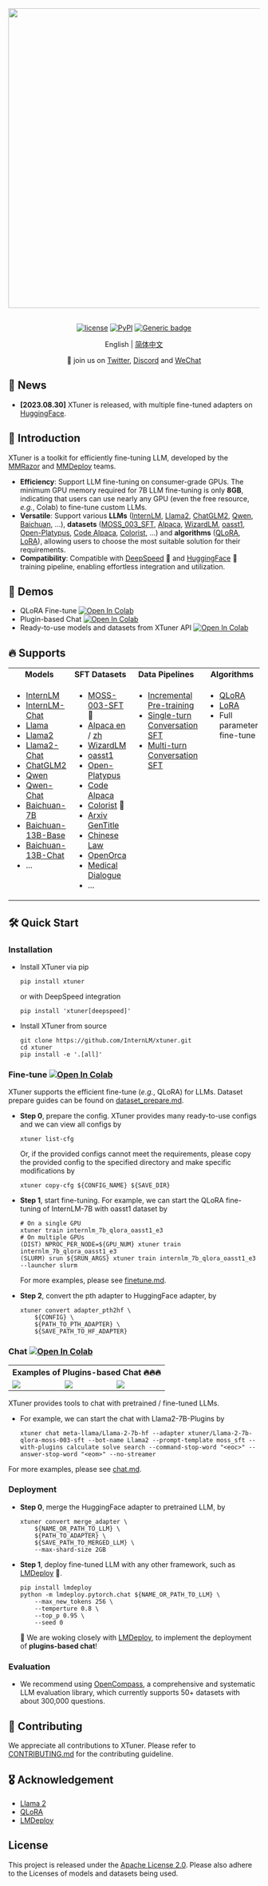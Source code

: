 <div align="center">
  <img src="https://github.com/InternLM/lmdeploy/assets/36994684/0cf8d00f-e86b-40ba-9b54-dc8f1bc6c8d8" width="600"/>
  <br /><br />

[![license](https://img.shields.io/github/license/InternLM/xtuner.svg)](https://github.com/InternLM/xtuner/blob/main/LICENSE)
[![PyPI](https://badge.fury.io/py/xtuner.svg)](https://pypi.org/project/xtuner/)
[![Generic badge](https://img.shields.io/badge/🤗%20Huggingface-xtuner-yellow.svg)](https://huggingface.co/xtuner)

English | [简体中文](README_zh-CN.md)

👋 join us on <a href="https://twitter.com/intern_lm" target="_blank">Twitter</a>, <a href="https://discord.gg/xa29JuW87d" target="_blank">Discord</a> and <a href="https://cdn.vansin.top/internlm/xtuner.jpg" target="_blank">WeChat</a>

</div>

## 🎉 News

- **\[2023.08.30\]** XTuner is released, with multiple fine-tuned adapters on [HuggingFace](https://huggingface.co/xtuner).

## 📖 Introduction

XTuner is a toolkit for efficiently fine-tuning LLM, developed by the [MMRazor](https://github.com/open-mmlab/mmrazor) and [MMDeploy](https://github.com/open-mmlab/mmdeploy) teams.

- **Efficiency**: Support LLM fine-tuning on consumer-grade GPUs. The minimum GPU memory required for 7B LLM fine-tuning is only **8GB**, indicating that users can use nearly any GPU (even the free resource, *e.g.*, Colab) to fine-tune custom LLMs.
- **Versatile**: Support various **LLMs** ([InternLM](https://github.com/InternLM/InternLM), [Llama2](https://github.com/facebookresearch/llama), [ChatGLM2](https://huggingface.co/THUDM/chatglm2-6b), [Qwen](https://github.com/QwenLM/Qwen-7B), [Baichuan](https://github.com/baichuan-inc), ...), **datasets** ([MOSS_003_SFT](https://huggingface.co/datasets/fnlp/moss-003-sft-data), [Alpaca](https://huggingface.co/datasets/tatsu-lab/alpaca), [WizardLM](https://huggingface.co/datasets/WizardLM/WizardLM_evol_instruct_V2_196k), [oasst1](https://huggingface.co/datasets/timdettmers/openassistant-guanaco), [Open-Platypus](https://huggingface.co/datasets/garage-bAInd/Open-Platypus), [Code Alpaca](https://huggingface.co/datasets/HuggingFaceH4/CodeAlpaca_20K), [Colorist](https://huggingface.co/datasets/burkelibbey/colors), ...) and **algorithms** ([QLoRA](http://arxiv.org/abs/2305.14314), [LoRA](http://arxiv.org/abs/2106.09685)), allowing users to choose the most suitable solution for their requirements.
- **Compatibility**: Compatible with [DeepSpeed](https://github.com/microsoft/DeepSpeed) 🚀 and [HuggingFace](https://huggingface.co) 🤗 training pipeline, enabling effortless integration and utilization.

## 🌟 Demos

- QLoRA Fine-tune [![Open In Colab](https://colab.research.google.com/assets/colab-badge.svg)](https://colab.research.google.com/drive/1QAEZVBfQ7LZURkMUtaq0b-5nEQII9G9Z?usp=sharing)
- Plugin-based Chat [![Open In Colab](https://colab.research.google.com/assets/colab-badge.svg)](https://colab.research.google.com/drive/144OuTVyT_GvFyDMtlSlTzcxYIfnRsklq?usp=sharing)
- Ready-to-use models and datasets from XTuner API [![Open In Colab](https://colab.research.google.com/assets/colab-badge.svg)](https://colab.research.google.com/drive/1eBI9yiOkX-t7P-0-t9vS8y1x5KmWrkoU?usp=sharing)

## 🔥 Supports

<table>
<tbody>
<tr align="center" valign="middle">
<td>
  <b>Models</b>
</td>
<td>
  <b>SFT Datasets</b>
</td>
<td>
  <b>Data Pipelines</b>
</td>
 <td>
  <b>Algorithms</b>
</td>
</tr>
<tr valign="top">
<td align="left" valign="top">
<ul>
  <li><a href="https://github.com/InternLM/InternLM">InternLM</a></li>
  <li><a href="https://github.com/InternLM/InternLM">InternLM-Chat</a></li>
  <li><a href="https://github.com/facebookresearch/llama">Llama</a></li>
  <li><a href="https://github.com/facebookresearch/llama">Llama2</a></li>
  <li><a href="https://github.com/facebookresearch/llama">Llama2-Chat</a></li>
  <li><a href="https://huggingface.co/THUDM/chatglm2-6b">ChatGLM2</a></li>
  <li><a href="https://github.com/QwenLM/Qwen-7B">Qwen</a></li>
  <li><a href="https://github.com/QwenLM/Qwen-7B">Qwen-Chat</a></li>
  <li><a href="https://github.com/baichuan-inc/Baichuan-7B">Baichuan-7B</a></li>
  <li><a href="https://github.com/baichuan-inc/Baichuan-13B">Baichuan-13B-Base</a></li>
  <li><a href="https://github.com/baichuan-inc/Baichuan-13B">Baichuan-13B-Chat</a></li>
  <li>...</li>
</ul>
</td>
<td>
<ul>
  <li><a href="https://huggingface.co/datasets/fnlp/moss-003-sft-data">MOSS-003-SFT</a> 🔧</li>
  <li><a href="https://huggingface.co/datasets/tatsu-lab/alpaca">Alpaca en</a> / <a href="https://huggingface.co/datasets/silk-road/alpaca-data-gpt4-chinese">zh</a></li>
  <li><a href="https://huggingface.co/datasets/WizardLM/WizardLM_evol_instruct_V2_196k">WizardLM</a></li>
  <li><a href="https://huggingface.co/datasets/timdettmers/openassistant-guanaco">oasst1</a></li>
  <li><a href="https://huggingface.co/datasets/garage-bAInd/Open-Platypus">Open-Platypus</a></li>
  <li><a href="https://huggingface.co/datasets/HuggingFaceH4/CodeAlpaca_20K">Code Alpaca</a></li>
  <li><a href="https://huggingface.co/datasets/burkelibbey/colors">Colorist</a> 🎨</li>
  <li><a href="https://github.com/WangRongsheng/ChatGenTitle">Arxiv GenTitle</a></li>
  <li><a href="https://github.com/LiuHC0428/LAW-GPT">Chinese Law</a></li>
  <li><a href="https://huggingface.co/datasets/Open-Orca/OpenOrca">OpenOrca</a></li>
  <li><a href="https://huggingface.co/datasets/shibing624/medical">Medical Dialogue</a></li>
  <li>...</li>
</ul>
</td>
<td>
<ul>
  <li><a href="docs/zh_cn/dataset/incremental_pretraining.md">Incremental Pre-training</a> </li>
  <li><a href="docs/zh_cn/dataset/single_turn_conversation.md">Single-turn Conversation SFT</a> </li>
  <li><a href="docs/zh_cn/dataset/multi_turn_conversation.md">Multi-turn Conversation SFT</a> </li>
</ul>
</td>
<td>
<ul>
  <li><a href="http://arxiv.org/abs/2305.14314">QLoRA</a></li>
  <li><a href="http://arxiv.org/abs/2106.09685">LoRA</a></li>
  <li>Full parameter fine-tune</li>
</ul>
</td>
</tr>
</tbody>
</table>

## 🛠️ Quick Start

### Installation

- Install XTuner via pip

  ```shell
  pip install xtuner
  ```

  or with DeepSpeed integration

  ```shell
  pip install 'xtuner[deepspeed]'
  ```

- Install XTuner from source

  ```shell
  git clone https://github.com/InternLM/xtuner.git
  cd xtuner
  pip install -e '.[all]'
  ```

### Fine-tune [![Open In Colab](https://colab.research.google.com/assets/colab-badge.svg)](https://colab.research.google.com/drive/1QAEZVBfQ7LZURkMUtaq0b-5nEQII9G9Z?usp=sharing)

XTuner supports the efficient fine-tune (*e.g.*, QLoRA) for LLMs. Dataset prepare guides can be found on [dataset_prepare.md](./docs/en/user_guides/dataset_prepare.md).

- **Step 0**, prepare the config. XTuner provides many ready-to-use configs and we can view all configs by

  ```shell
  xtuner list-cfg
  ```

  Or, if the provided configs cannot meet the requirements, please copy the provided config to the specified directory and make specific modifications by

  ```shell
  xtuner copy-cfg ${CONFIG_NAME} ${SAVE_DIR}
  ```

- **Step 1**, start fine-tuning. For example, we can start the QLoRA fine-tuning of InternLM-7B with oasst1 dataset by

  ```shell
  # On a single GPU
  xtuner train internlm_7b_qlora_oasst1_e3
  # On multiple GPUs
  (DIST) NPROC_PER_NODE=${GPU_NUM} xtuner train internlm_7b_qlora_oasst1_e3
  (SLURM) srun ${SRUN_ARGS} xtuner train internlm_7b_qlora_oasst1_e3 --launcher slurm
  ```

  For more examples, please see [finetune.md](./docs/en/user_guides/finetune.md).

- **Step 2**, convert the pth adapter to HuggingFace adapter, by

  ```shell
  xtuner convert adapter_pth2hf \
      ${CONFIG} \
      ${PATH_TO_PTH_ADAPTER} \
      ${SAVE_PATH_TO_HF_ADAPTER}
  ```

### Chat [![Open In Colab](https://colab.research.google.com/assets/colab-badge.svg)](https://colab.research.google.com/drive/144OuTVyT_GvFyDMtlSlTzcxYIfnRsklq?usp=sharing)

<table>
<tr>
  <th colspan="3" align="center">Examples of Plugins-based Chat 🔥🔥🔥</th>
</tr>
<tr>
<td>
<a><img src="https://github.com/InternLM/lmdeploy/assets/36994684/7c429d98-7630-4539-8aff-c89094826f8c"></a>
</td>
<td>
<a><img src="https://github.com/InternLM/lmdeploy/assets/36994684/05d02906-5a82-45bc-b4e3-2cc32d473b2c"></a>
</td>
<td>
<a><img src="https://github.com/InternLM/lmdeploy/assets/36994684/80395303-997a-47f2-b7d2-d585034df683"></a>
</td>
</tr>
</table>

XTuner provides tools to chat with pretrained / fine-tuned LLMs.

- For example, we can start the chat with Llama2-7B-Plugins by

  ```shell
  xtuner chat meta-llama/Llama-2-7b-hf --adapter xtuner/Llama-2-7b-qlora-moss-003-sft --bot-name Llama2 --prompt-template moss_sft --with-plugins calculate solve search --command-stop-word "<eoc>" --answer-stop-word "<eom>" --no-streamer
  ```

For more examples, please see [chat.md](./docs/en/user_guides/chat.md).

### Deployment

- **Step 0**, merge the HuggingFace adapter to pretrained LLM, by

  ```shell
  xtuner convert merge_adapter \
      ${NAME_OR_PATH_TO_LLM} \
      ${PATH_TO_ADAPTER} \
      ${SAVE_PATH_TO_MERGED_LLM} \
      --max-shard-size 2GB
  ```

- **Step 1**, deploy fine-tuned LLM with any other framework, such as [LMDeploy](https://github.com/InternLM/lmdeploy) 🚀.

  ```shell
  pip install lmdeploy
  python -m lmdeploy.pytorch.chat ${NAME_OR_PATH_TO_LLM} \
      --max_new_tokens 256 \
      --temperture 0.8 \
      --top_p 0.95 \
      --seed 0
  ```

  🎯 We are woking closely with [LMDeploy](https://github.com/InternLM/lmdeploy), to implement the deployment of **plugins-based chat**!

### Evaluation

- We recommend using [OpenCompass](https://github.com/InternLM/opencompass), a comprehensive and systematic LLM evaluation library, which currently supports 50+ datasets with about 300,000 questions.

## 🤝 Contributing

We appreciate all contributions to XTuner. Please refer to [CONTRIBUTING.md](.github/CONTRIBUTING.md) for the contributing guideline.

## 🎖️ Acknowledgement

- [Llama 2](https://github.com/facebookresearch/llama)
- [QLoRA](https://github.com/artidoro/qlora)
- [LMDeploy](https://github.com/InternLM/lmdeploy)

## License

This project is released under the [Apache License 2.0](LICENSE). Please also adhere to the Licenses of models and datasets being used.
